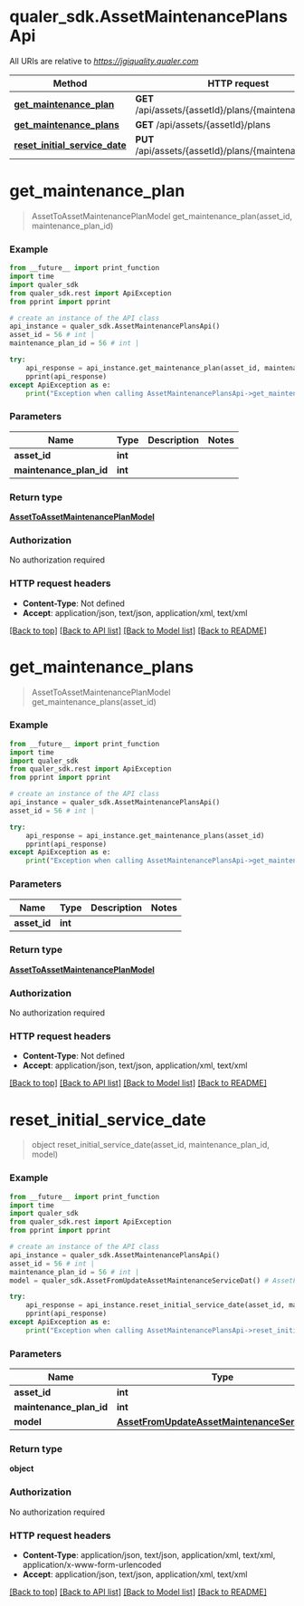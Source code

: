 # qualer_sdk.AssetMaintenancePlansApi

All URIs are relative to *https://jgiquality.qualer.com*

Method | HTTP request | Description
------------- | ------------- | -------------
[**get_maintenance_plan**](AssetMaintenancePlansApi.md#get_maintenance_plan) | **GET** /api/assets/{assetId}/plans/{maintenancePlanId} | 
[**get_maintenance_plans**](AssetMaintenancePlansApi.md#get_maintenance_plans) | **GET** /api/assets/{assetId}/plans | 
[**reset_initial_service_date**](AssetMaintenancePlansApi.md#reset_initial_service_date) | **PUT** /api/assets/{assetId}/plans/{maintenancePlanId} | 


# **get_maintenance_plan**
> AssetToAssetMaintenancePlanModel get_maintenance_plan(asset_id, maintenance_plan_id)



### Example
```python
from __future__ import print_function
import time
import qualer_sdk
from qualer_sdk.rest import ApiException
from pprint import pprint

# create an instance of the API class
api_instance = qualer_sdk.AssetMaintenancePlansApi()
asset_id = 56 # int | 
maintenance_plan_id = 56 # int | 

try:
    api_response = api_instance.get_maintenance_plan(asset_id, maintenance_plan_id)
    pprint(api_response)
except ApiException as e:
    print("Exception when calling AssetMaintenancePlansApi->get_maintenance_plan: %s\n" % e)
```

### Parameters

Name | Type | Description  | Notes
------------- | ------------- | ------------- | -------------
 **asset_id** | **int**|  | 
 **maintenance_plan_id** | **int**|  | 

### Return type

[**AssetToAssetMaintenancePlanModel**](AssetToAssetMaintenancePlanModel.md)

### Authorization

No authorization required

### HTTP request headers

 - **Content-Type**: Not defined
 - **Accept**: application/json, text/json, application/xml, text/xml

[[Back to top]](#) [[Back to API list]](../README.md#documentation-for-api-endpoints) [[Back to Model list]](../README.md#documentation-for-models) [[Back to README]](../README.md)

# **get_maintenance_plans**
> AssetToAssetMaintenancePlanModel get_maintenance_plans(asset_id)



### Example
```python
from __future__ import print_function
import time
import qualer_sdk
from qualer_sdk.rest import ApiException
from pprint import pprint

# create an instance of the API class
api_instance = qualer_sdk.AssetMaintenancePlansApi()
asset_id = 56 # int | 

try:
    api_response = api_instance.get_maintenance_plans(asset_id)
    pprint(api_response)
except ApiException as e:
    print("Exception when calling AssetMaintenancePlansApi->get_maintenance_plans: %s\n" % e)
```

### Parameters

Name | Type | Description  | Notes
------------- | ------------- | ------------- | -------------
 **asset_id** | **int**|  | 

### Return type

[**AssetToAssetMaintenancePlanModel**](AssetToAssetMaintenancePlanModel.md)

### Authorization

No authorization required

### HTTP request headers

 - **Content-Type**: Not defined
 - **Accept**: application/json, text/json, application/xml, text/xml

[[Back to top]](#) [[Back to API list]](../README.md#documentation-for-api-endpoints) [[Back to Model list]](../README.md#documentation-for-models) [[Back to README]](../README.md)

# **reset_initial_service_date**
> object reset_initial_service_date(asset_id, maintenance_plan_id, model)



### Example
```python
from __future__ import print_function
import time
import qualer_sdk
from qualer_sdk.rest import ApiException
from pprint import pprint

# create an instance of the API class
api_instance = qualer_sdk.AssetMaintenancePlansApi()
asset_id = 56 # int | 
maintenance_plan_id = 56 # int | 
model = qualer_sdk.AssetFromUpdateAssetMaintenanceServiceDat() # AssetFromUpdateAssetMaintenanceServiceDat | 

try:
    api_response = api_instance.reset_initial_service_date(asset_id, maintenance_plan_id, model)
    pprint(api_response)
except ApiException as e:
    print("Exception when calling AssetMaintenancePlansApi->reset_initial_service_date: %s\n" % e)
```

### Parameters

Name | Type | Description  | Notes
------------- | ------------- | ------------- | -------------
 **asset_id** | **int**|  | 
 **maintenance_plan_id** | **int**|  | 
 **model** | [**AssetFromUpdateAssetMaintenanceServiceDat**](AssetFromUpdateAssetMaintenanceServiceDat.md)|  | 

### Return type

**object**

### Authorization

No authorization required

### HTTP request headers

 - **Content-Type**: application/json, text/json, application/xml, text/xml, application/x-www-form-urlencoded
 - **Accept**: application/json, text/json, application/xml, text/xml

[[Back to top]](#) [[Back to API list]](../README.md#documentation-for-api-endpoints) [[Back to Model list]](../README.md#documentation-for-models) [[Back to README]](../README.md)

